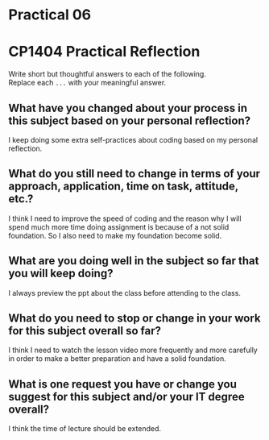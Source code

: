 # Practical 06
# CP1404 Practical Reflection

Write short but thoughtful answers to each of the following.  
Replace each `...` with your meaningful answer.

## What have you changed about your process in this subject based on your personal reflection?

I keep doing some extra self-practices about coding based on my personal reflection.

## What do you still need to change in terms of your approach, application, time on task, attitude, etc.?

I think I need to improve the speed of coding and the reason why I will spend much more time doing assignment is because
of a not solid foundation. So I also need to make my foundation become solid.

## What are you doing well in the subject so far that you will keep doing?

I always preview the ppt about the class before attending to the class.

## What do you need to stop or change in your work for this subject overall so far?

I think I need to watch the lesson video more frequently and more carefully in order to make a better preparation and 
have a solid foundation.

## What is one request you have or change you suggest for this subject and/or your IT degree overall?

I think the time of lecture should be extended.
